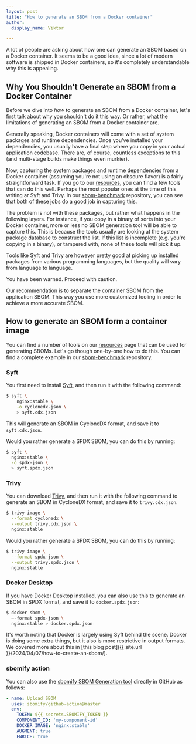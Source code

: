 ```yaml
---
layout: post
title: "How to generate an SBOM from a Docker container"
author:
  display_name: Viktor

---
```


A lot of people are asking about how one can generate an SBOM based on a Docker container. It seems to be a good idea, since a lot of modern software is shipped in Docker containers, so it's completely understandable why this is appealing.

## Why You Shouldn't Generate an SBOM from a Docker Container

Before we dive into *how* to generate an SBOM from a Docker container, let's first talk about why you shouldn't do it this way. Or rather, what the limitations of generating an SBOM from a Docker container are.

Generally speaking, Docker containers will come with a set of system packages and runtime dependencies. Once you've installed your dependencies, you usually have a final step where you copy in your actual application codebase. There are, of course, countless exceptions to this (and multi-stage builds make things even murkier).

Now, capturing the system packages and runtime dependencies from a Docker container (assuming you're not using an obscure flavor) is a fairly straightforward task. If you go to our [resources]({{site.url}}/resources/), you can find a few tools that can do this well. Perhaps the most popular ones at the time of this writing ar Syft and Trivy. In our [sbom-benchmark](https://github.com/sbomify/sbom-benchmarks) repository, you can see that both of these jobs do a good job in capturing this.

The problem is not with these packages, but rather what happens in the following layers. For instance, if you copy in a binary of sorts into your Docker container, more or less no SBOM generation tool will be able to capture this. This is because the tools usually are looking at the system package database to construct the list. If this list is incomplete (e.g. you're copying in a binary), or tampered with, none of these tools will pick it up.

Tools like Syft and Trivy are however pretty good at picking up installed packages from various programming languages, but the quality will vary from language to language.

You have been warned. Proceed with caution.

Our recommendation is to separate the container SBOM from the application SBOM. This way you use more customized tooling in order to achieve a more accurate SBOM.

## How to generate an SBOM form a container image

You can find a number of tools on our [resources]({{site.url}}/resources/) page that can be used for generating SBOMs. Let's go though one-by-one how to do this. You can find a complete example in our [sbom-benchmark](https://github.com/sbomify/sbom-benchmarks) repository.

### Syft

You first need to install [Syft](https://github.com/anchore/syft), and then run it with the following command:

```bash
$ syft \
    nginx:stable \
    -o cyclonedx-json \
    > syft.cdx.json
```

This will generate an SBOM in CycloneDX format, and save it to `syft.cdx.json`.

Would you rather generate a SPDX SBOM, you can do this by running:

```bash
$ syft \
  nginx:stable \
  -o spdx-json \
  > syft.spdx.json
```

### Trivy

You can download [Trivy](https://github.com/aquasecurity/trivy), and then run it with the following command to generate an SBOM in CycloneDX format, and save it to `trivy.cdx.json`.

```bash
$ trivy image \
  --format cyclonedx \
  --output trivy.cdx.json \
  nginx:stable
```

Would you rather generate a SPDX SBOM, you can do this by running:

```bash
$ trivy image \
  --format spdx-json \
  --output trivy.spdx.json \
  nginx:stable
```

### Docker Desktop

If you have Docker Desktop installed, you can also use this to generate an SBOM in SPDX format, and save it to `docker.spdx.json`:

```bash
$ docker sbom \
  –-format spdx-json \
  nginx:stable > docker.spdx.json
```

It's worth noting that Docker is largely using Syft behind the scene. Docker is doing some extra things, but it also is more restrictive in output formats. We covered more about this in [this blog post]({{ site.url }}/2024/04/07/how-to-create-an-sbom/).

### sbomify action

You can also use the [sbomify SBOM Generation tool](https://github.com/marketplace/actions/sbomify) directly in GitHub as follows:

```yaml
- name: Upload SBOM
  uses: sbomify/github-action@master
  env:
    TOKEN: ${{ secrets.SBOMIFY_TOKEN }}
    COMPONENT_ID: 'my-component-id'
    DOCKER_IMAGE: 'nginx:stable'
    AUGMENT: true
    ENRICH: true
```